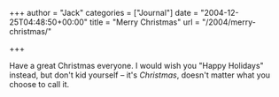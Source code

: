 +++
author = "Jack"
categories = ["Journal"]
date = "2004-12-25T04:48:50+00:00"
title = "Merry Christmas"
url = "/2004/merry-christmas/"

+++

Have a great Christmas everyone. I would wish you "Happy Holidays" instead, but don't kid yourself &#8211; it's _Christmas_, doesn't matter what you choose to call it.